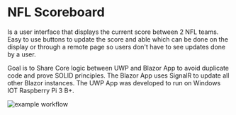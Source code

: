 # NFL Scoreboard
Is a user interface that displays the current score between 2 NFL teams.  Easy to use buttons to update the score and able which can be done on the display or through a remote page so users don't have to see updates done by a user.

Goal is to Share Core logic between UWP and Blazor App to avoid duplicate code and prove SOLID principles.
The Blazor App uses SignalR to update all other Blazor instances.
The UWP App was developed to run on Windows IOT Raspberry Pi 3 B+. 

![example workflow](https://github.com/kevmoens/Scoreboard/actions/workflows/azure-static-web-apps-orange-ground-05f9f2f10.yml/badge.svg)

